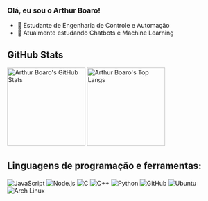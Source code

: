 ### Olá, eu sou o Arthur Boaro!

- 🔭 Estudante de Engenharia de Controle e Automação
- 🌱 Atualmente estudando Chatbots e Machine Learning


## GitHub Stats

<div>
  <img height="180em" alt="Arthur Boaro's GitHub Stats" src="https://github-readme-stats.vercel.app/api?username=ArthurBoaro&show_icons=true&hide_border=true" />
  <img height="180em" alt="Arthur Boaro's Top Langs" src="https://github-readme-stats.vercel.app/api/top-langs/?username=ArthurBoaro&show_icons=true&hide_border=true" />
</div>

## Linguagens de programação e ferramentas:

<div style="display: inline_block">
  <img align="center" alt="JavaScript" src="https://img.shields.io/badge/JavaScript-323330?style=for-the-badge&logo=javascript&logoColor=F7DF1E" />
  <img align="center" alt="Node.js" src="https://img.shields.io/badge/Node.js-43853D?style=for-the-badge&logo=node.js&logoColor=white" />
  <img align="center" alt="C" src="https://img.shields.io/badge/C-00599C?style=for-the-badge&logo=c&logoColor=white" />
  <img align="center" alt="C++" src="https://img.shields.io/badge/C%2B%2B-00599C?style=for-the-badge&logo=c%2B%2B&logoColor=white" />
  <img align="center" alt="Python" src="https://img.shields.io/badge/Python-14354C?style=for-the-badge&logo=python&logoColor=white" />
  <img align="center" alt="GitHub" src="https://img.shields.io/badge/GitHub-100000?style=for-the-badge&logo=github&logoColor=white" />
  <img align="center" alt="Ubuntu" src="https://img.shields.io/badge/Ubuntu-E95420?style=for-the-badge&logo=ubuntu&logoColor=white" />
  <img align="center" alt="Arch Linux" src="https://img.shields.io/badge/Arch_Linux-1793D1?style=for-the-badge&logo=arch-linux&logoColor=white" />
</div>
